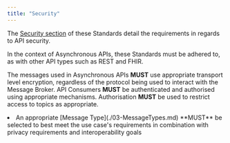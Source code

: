 ```yaml
---
title: "Security"
---
```


The [Security section](../../api-security) of these Standards detail the requirements in regards to API security.

In the context of Asynchronous APIs, these Standards must be adhered to, as with other API types such as REST and FHIR.

<ApiStandard id="HNZAS_MUST_USE_TRANSPORT_ENCRYPTION_ASYNC_APIS" type="MUST" toolTip="The messages used in Asynchronous APIs MUST use appropriate transport level encryption, regardless of the protocol being used to interact with the Message Broker." wrapper="li">The messages used in Asynchronous APIs **MUST** use appropriate transport level encryption, regardless of the protocol being used to interact with the Message Broker.</ApiStandard>
<ApiStandard id="HNZAS_MUST_AUTHENTICATE_AUTHORIZE_API_CONSUMERS" type="MUST" toolTip="API Consumers MUST be authenticated and authorised using appropriate mechanisms." wrapper="li">API Consumers **MUST** be authenticated and authorised using appropriate mechanisms.</ApiStandard>
<ApiStandard id="HNZAS_MUST_RESTRICT_ACCESS_TO_TOPICS" type="MUST" toolTip="Authorisation MUST be used to restrict access to topics as appropriate." wrapper="li">Authorisation **MUST** be used to restrict access to topics as appropriate.</ApiStandard>
<li>An appropriate [Message Type](./03-MessageTypes.md) **MUST** be selected to best meet the use case's requirements in combination with privacy requirements and interoperability goals</li>
